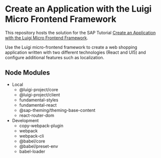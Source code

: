 # Create an Application with the Luigi Micro Frontend Framework

This repository hosts the solution for the SAP Tutorial [Create an Application with the Luigi Micro Frontend Framework](https://developers.sap.com/group.luigi-app.html).

Use the Luigi micro-frontend framework to create a web shopping application written with two different technologies (React and UI5) and configure additional features such as localization.

## Node Modules

- Local
	- @luigi-project/core 
	- @luigi-project/client 
	- fundamental-styles 
	- fundamental-react 
	- @sap-theming/theming-base-content 
	- react-router-dom
- Development
	- copy-webpack-plugin 
	- webpack 
	- webpack-cli
	- @babel/core
	- @babel/preset-env
	- babel-loader